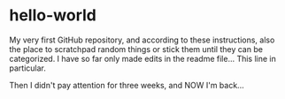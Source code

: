 # hello-world
My very first GitHub repository, and according to these instructions, also the place to scratchpad random things or stick them until they can be categorized.
I have so far only made edits in the readme file...  This line in particular.

Then I didn't pay attention for three weeks, and NOW I'm back...
